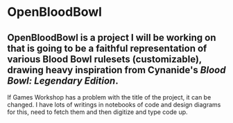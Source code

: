 # OpenBloodBowl

## OpenBloodBowl is a project I will be working on that is going to be a faithful representation of various Blood Bowl rulesets (customizable), drawing heavy inspiration from Cynanide's *Blood Bowl: Legendary Edition*. 

If Games Workshop has a problem with the title of the project, it can be changed. I have lots of writings in notebooks of code and design diagrams for this, need to fetch them and then digitize and type code up.
